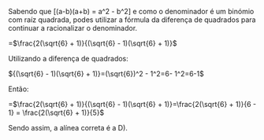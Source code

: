 Sabendo que \[(a-b)(a+b) = a^2 - b^2\] e como o denominador é um binómio com raíz quadrada, podes utilizar a fórmula da diferença de quadrados para continuar a racionalizar o denominador.

=$\frac{2(\sqrt{6} + 1)}{(\sqrt{6} - 1)(\sqrt{6} + 1)}$

Utilizando a diferença de quadrados: 

${(\sqrt{6} - 1)(\sqrt{6} + 1)}=(\sqrt{6})^2 - 1^2=6- 1^2=6-1$

Então:

=$\frac{2(\sqrt{6} + 1)}{(\sqrt{6} - 1)(\sqrt{6} + 1)}=\frac{2(\sqrt{6} + 1)}{6 - 1} = \frac{2(\sqrt{6} + 1)}{5}$

Sendo assim, a alínea correta é a D).
